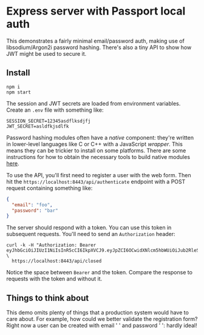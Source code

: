 # Express server with Passport local auth

This demonstrates a fairly minimal email/password auth, making use of libsodium/Argon2i password hashing. There's also a tiny API to show how JWT might be used to secure it.


## Install

```shell
npm i
npm start
```

The session and JWT secrets are loaded from environment variables. Create an `.env` file with something like:

```shell
SESSION_SECRET=12345asdflksdjfj
JWT_SECRET=asldfkjsdlfk
```

Password hashing modules often have a _native_ component: they're written in lower-level languages like C or C++ with a JavaScript _wrapper_. This means they can be trickier to install on some platforms. There are some instructions for how to obtain the necessary tools to build native modules [here](https://github.com/dev-academy-programme/orientation/tree/master/3-installation/node.md).

To use the API, you'll first need to register a user with the web form. Then hit the `https://localhost:8443/api/authenticate` endpoint with a POST request containing something like:

```json
{ 
  "email": "foo",
  "password": "bar"
}
```

The server should respond with a token. You can use this token in subsequent requests. You'll need to send an `Authorization` header:

```shell
curl -k -H "Authorization: Bearer eyJhbGciOiJIUzI1NiIsInR5cCI6IkpXVCJ9.eyJpZCI6OCwidXNlcm5hbWUiOiJub2RleSIsImlhdCI6MTQ4NTM5NDc3MCwiZXhwIjoxNDg1NDgxMTcwfQ.EVo65RYtRlA9HTOiIqaG_aDfSE7xMedbr7JMeDlt5kE" \
  https://localhost:8443/api/closed
```

Notice the space between `Bearer` and the token. Compare the response to requests with the token and without it.


## Things to think about

This demo omits plenty of things that a production system would have to care about. For example, how could we better validate the registration form? Right now a user can be created with email ' ' and password ' ': hardly ideal!

